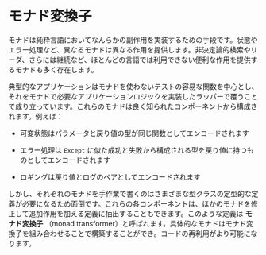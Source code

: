 <!--
# Monad Transformers
-->

# モナド変換子

<!--
A monad is a way to encode some collection of side effects in a pure language.
Different monads provide different effects, such as state and error handling.
Many monads even provide useful effects that aren't available in most languages, such as nondeterministic searches, readers, and even continuations.
-->

モナドは純粋言語においてなんらかの副作用を実装するための手段です。状態やエラー処理など、異なるモナドは異なる作用を提供します。非決定論的検索やリーダ、さらには継続など、ほとんどの言語では利用できない便利な作用を提供するモナドも多く存在します。

<!--
A typical application has a core set of easily testable functions written without monads paired with an outer wrapper that uses a monad to encode the necessary application logic.
These monads are constructed from well-known components.
For example:
-->

典型的なアプリケーションはモナドを使わないテストの容易な関数を中心とし、それをモナドで必要なアプリケーションロジックを実装したラッパーで覆うことで成り立っています。これらのモナドは良く知られたコンポーネントから構成されます。例えば：

 <!--
 * Mutable state is encoded with a function parameter and a return value that have the same type
 -->
 * 可変状態はパラメータと戻り値の型が同じ関数としてエンコードされます
 <!--
 * Error handling is encoded by having a return type that is similar to `Except`, with constructors for success and failure
 -->
 * エラー処理は `Except` に似た成功と失敗から構成される型を戻り値に持つものとしてエンコードされます
 <!--
 * Logging is encoded by pairing the return value with the log
 -->
 * ロギングは戻り値とログのペアとしてエンコードされます
 
<!--
Writing each monad by hand is tedious, however, involving boilerplate definitions of the various type classes.
Each of these components can also be extracted to a definition that modifies some other monad to add an additional effect.
Such a definition is called a _monad transformer_.
A concrete monad can be build from a collection of monad transformers, which enables much more code re-use.
-->

しかし、それぞれのモナドを手作業で書くのはさまざまな型クラスの定型的な定義が必要になるため面倒です。これらの各コンポーネントは、ほかのモナドを修正して追加作用を加える定義に抽出することもできます。このような定義は **モナド変換子** （monad transformer）と呼ばれます。具体的なモナドはモナド変換子を組み合わせることで構築することができ。コードの再利用がより可能になります。
